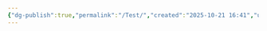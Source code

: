 ```yaml
---
{"dg-publish":true,"permalink":"/Test/","created":"2025-10-21 16:41","updated":"2025-10-21 16:41"}
---
```


<div id="box" class="jxgbox" style="width:500px; height:500px;"></div>
<script type="text/javascript">
 var board = JXG.JSXGraph.initBoard('box', {boundingbox: [-10, 10, 10, -10], axis:true});
</script>
